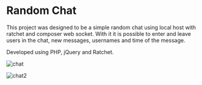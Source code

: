 # Random Chat

This project was designed to be a simple random chat using local host with ratchet and composer web socket. With it it is possible to enter and leave users in the chat, new messages, usernames and time of the message.

 Developed using PHP, jQuery and Ratchet. </h3>
 
![chat](https://user-images.githubusercontent.com/110068135/229331375-2c14474c-fa93-49f6-a368-05571bc45a92.png)

![chat2](https://user-images.githubusercontent.com/110068135/229331376-238b6660-3095-4496-91ae-914d6b6e148e.png)
